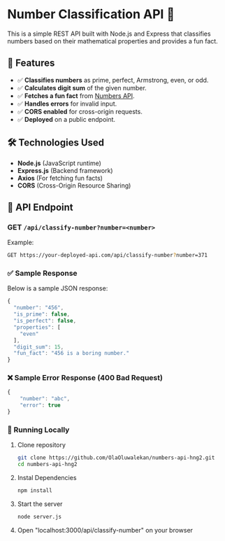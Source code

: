# Number Classification API 🚀

This is a simple REST API built with Node.js and Express that classifies numbers based on their mathematical properties and provides a fun fact.

## 🔧 Features

- ✅ **Classifies numbers** as prime, perfect, Armstrong, even, or odd.
- ✅ **Calculates digit sum** of the given number.
- ✅ **Fetches a fun fact** from [Numbers API](http://numbersapi.com/).
- ✅ **Handles errors** for invalid input.
- ✅ **CORS enabled** for cross-origin requests.
- ✅ **Deployed** on a public endpoint.

## 🛠 Technologies Used

- **Node.js** (JavaScript runtime)
- **Express.js** (Backend framework)
- **Axios** (For fetching fun facts)
- **CORS** (Cross-Origin Resource Sharing)

## 📌 API Endpoint

### **GET `/api/classify-number?number=<number>`**

Example:

```bash
GET https://your-deployed-api.com/api/classify-number?number=371
```

### ✅ Sample Response

Below is a sample JSON response:

```javascript
{
  "number": "456",
  "is_prime": false,
  "is_perfect": false,
  "properties": [
    "even"
  ],
  "digit_sum": 15,
  "fun_fact": "456 is a boring number."
}
```

### ❌ Sample Error Response (400 Bad Request)

```javascript
{
    "number": "abc",
    "error": true
}
```

### 🚀 Running Locally

1. Clone repository

   ```bash
   git clone https://github.com/OlaOluwalekan/numbers-api-hng2.git
   cd numbers-api-hng2
   ```

1. Instal Dependencies

   ```bash
   npm install
   ```

1. Start the server
   ```bash
   node server.js
   ```
1. Open "localhost:3000/api/classify-number" on your browser
